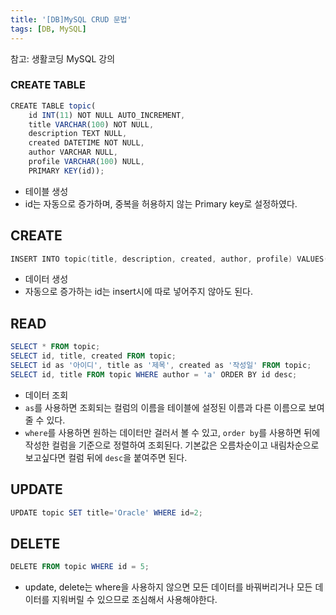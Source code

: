 ```yaml
---
title: '[DB]MySQL CRUD 문법'
tags: [DB, MySQL]
---
```


참고: 생활코딩 MySQL 강의

### CREATE TABLE

```jsx
CREATE TABLE topic(
    id INT(11) NOT NULL AUTO_INCREMENT,
    title VARCHAR(100) NOT NULL,
    description TEXT NULL,
    created DATETIME NOT NULL,
    author VARCHAR NULL,
	profile VARCHAR(100) NULL,
    PRIMARY KEY(id));
```

- 테이블 생성
- id는 자동으로 증가하며, 중복을 허용하지 않는 Primary key로 설정하였다.

## CREATE

```powershell
INSERT INTO topic(title, description, created, author, profile) VALUES('Oracle', 'Oracle is...', NOW(), 'a', 'engineer');
```

- 데이터 생성
- 자동으로 증가하는 id는 insert시에 따로 넣어주지 않아도 된다.

## READ

```powershell
SELECT * FROM topic;
SELECT id, title, created FROM topic;
SELECT id as '아이디', title as '제목', created as '작성일' FROM topic;
SELECT id, title FROM topic WHERE author = 'a' ORDER BY id desc;
```

- 데이터 조회
- `as`를 사용하면 조회되는 컬럼의 이름을 테이블에 설정된 이름과 다른 이름으로 보여줄 수 있다.
- `where`를 사용하면 원하는 데이터만 걸러서 볼 수 있고, `order by`를 사용하면 뒤에 작성한 컬럼을 기준으로 정렬하여 조회된다. 기본값은 오름차순이고 내림차순으로 보고싶다면 컬럼 뒤에 `desc`을 붙여주면 된다.

## UPDATE

```powershell
UPDATE topic SET title='Oracle' WHERE id=2;
```

## DELETE

```powershell
DELETE FROM topic WHERE id = 5;
```

- update, delete는 where을 사용하지 않으면 모든 데이터를 바꿔버리거나 모든 데이터를 지워버릴 수 있으므로 조심해서 사용해야한다.
